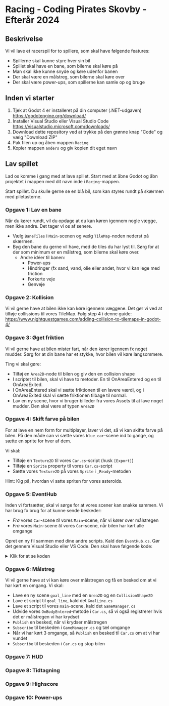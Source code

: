 # Racing - Coding Pirates Skovby - Efterår 2024

## Beskrivelse

Vi vil lave et racerspil for to spillere, som skal have følgende features:

- Spillerne skal kunne styre hver sin bil
- Spillet skal have en bane, som bilerne skal køre på
- Man skal ikke kunne snyde og køre udenfor banen
- Der skal være en målstreg, som bilerne skal køre over
- Der skal være power-ups, som spillerne kan samle op og bruge

## Inden vi starter

1. Tjek at Godot 4 er installeret på din computer (.NET-udgaven) https://godotengine.org/download/
2. Installer Visual Studio eller Visual Studio Code https://visualstudio.microsoft.com/downloads/
3. Download dette repository ved at trykke på den grønne knap "Code" og vælg "Download ZIP"
4. Pak filen up og åben mappen `Racing`
5. Kopier mappen `anders` og giv kopien dit eget navn

## Lav spillet

Lad os komme i gang med at lave spillet. Start med at åbne Godot og åbn projektet i mappen med dit navn inde i `Racing`-mappen.

Start spillet. Du skulle gerne se en blå bil, som kan styres rundt på skærmen med piletasterne.

### Opgave 1: Lav en bane

Når du kører rundt, vil du opdage at du kan køren igennem nogle vægge, men ikke andre. Det tager vi os af senere.

- Vælg `BaneTiles` i `Main`-scenen og vælg `TileMap`-noden nederst på skærmen.
- Byg den bane du gerne vil have, med de tiles du har lyst til. Sørg for at der som minimum er en målstreg, som bilerne skal køre over.
  - Andre idéer til banen:
    - Power-ups
    - Hindringer (fx sand, vand, olie eller andet, hvor vi kan lege med friction
    - Forkerte veje
    - Genveje

### Opgave 2: Kollision

Vi vil gerne have at bilen ikke kan køre igennem væggene. Det gør vi ved at tilføje collissions til vores TileMap. Følg step 4 i denne guide: https://www.nightquestgames.com/adding-collision-to-tilemaps-in-godot-4/

### Opgave 3: Øget friktion

Vi vil gerne have at bilen mister fart, når den kører igennem fx noget mudder. Sørg for at din bane har et stykke, hvor bilen vil køre langsommere.

Ting vi skal gøre:

- Tilføj en `Area2D`-node til bilen og giv den en collision shape
- I scriptet til bilen, skal vi have to metoder. En til OnAreaEntered og en til OnAreaExited.
- I OnAreaEntered skal vi sætte friktionen til en lavere værdi, og i OnAreaExited skal vi sætte friktionen tilbage til normal.
- Lav en ny scene, hvor vi bruger billeder fra vores Assets til at lave noget mudder. Den skal være af typen `Area2D`

### Opgave 4: Skift farve på bilen

For at lave en nem form for multiplayer, laver vi det, så vi kan skifte farve på bilen. På den måde can vi sætte vores `blue_car`-scene ind to gange, og sætte en sprite for hver af dem.

Vi skal:

- Tilføje en `Texture2D` til vores `Car.cs`-script (husk `[Export]`)
- Tilføje en `Sprite` property til vores `Car.cs`-script
- Sætte vores `Texture2D` på vores `Sprite` i `_Ready`-metoden

Hint: Kig på, hvordan vi satte spriten for vores asteroids.

### Opgave 5: EventHub

Inden vi fortsætter, skal vi sørge for at vores scener kan snakke sammen. Vi har brug fx brug for at kunne sende beskeder:

- _Fra_ vores `Car`-scene _til_ vores `Main`-scene, når vi kører over målstregen
- _Fra_ vores `Main`-scene _til_ vores `Car`-scene, når bilen har kørt alle omgange

Opret en ny fil sammen med dine andre scripts. Kald den `EventHub.cs`. Gør det gennem Visual Studio eller VS Code. Den skal have følgende kode:

<details>
  <summary>Klik for at se koden</summary>

```csharp
using System;
using System.Collections.Concurrent;

namespace RacingGame.Scripts;

public static class EventHub
{
    // Define a generic delegate for event handlers.
    public delegate void EventHandler<in TEventArgs>(object sender, TEventArgs e);

    // A dictionary to hold events and their corresponding event handlers.
    private static readonly ConcurrentDictionary<string, Delegate> Events = new();

    // Method to subscribe to an event.
    public static void Subscribe<TEventArgs>(string eventName, EventHandler<TEventArgs> handler)
    {
        Events.AddOrUpdate(eventName, handler, (key, existingHandler) => (EventHandler<TEventArgs>)existingHandler + handler);
    }

    // Method to publish an event.
    public static void Publish<TEventArgs>(string eventName, object sender, TEventArgs e)
    {
        if (Events.TryGetValue(eventName, out Delegate handler))
        {
            ((EventHandler<TEventArgs>)handler)?.Invoke(sender, e);
        }
    }
}
```

</details>

### Opgave 6: Målstreg

Vi vil gerne have at vi kan køre over målstregen og få en besked om at vi har kørt en omgang. Vi skal:

- Lave en ny scene `goal_line` med en `Area2D` og en `CollisionShape2D`
- Lave et script til `goal_line`, kald det `GoalLine.cs`
- Lave et script til vores `main`-scene, kald det `GameManager.cs`
- Udvide vores `OnBodyEntered`-metode i `Car.cs`, så vi også registrerer hvis det er målstregen vi har krydset
- `Publish` en besked, når vi krydser målstregen
- `Subscribe` til beskeden i `GameManager.cs` og tæl omgange
- Når vi har kørt 3 omgange, så `Publish` en besked til `Car.cs` om at vi har vundet
- `Subscribe` til beskeden i `Car.cs` og stop bilen

### Opgave 7: HUD

### Opagve 8: Tidtagning

### Opgave 9: Highscore

### Opgave 10: Power-ups